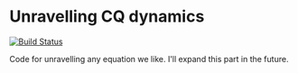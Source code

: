 # Unravelling CQ dynamics

[![Build Status](https://travis-ci.com/carlosparaciari/unravelling.svg?branch=master)](https://travis-ci.com/carlosparaciari/unravelling)

Code for unravelling any equation we like. I'll expand this part in the future.
